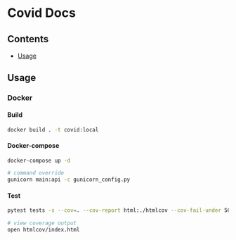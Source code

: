 # Covid Docs

## Contents

- [Usage](#Usage)

## Usage

### Docker
#### Build
```bash
docker build . -t covid:local
```

#### Docker-compose
```bash
docker-compose up -d

# command override
gunicorn main:api -c gunicorn_config.py
```

#### Test
```bash
pytest tests -s --cov=. --cov-report html:./htmlcov --cov-fail-under 50 --log-cli-level DEBUG

# view coverage output
open htmlcov/index.html
```
